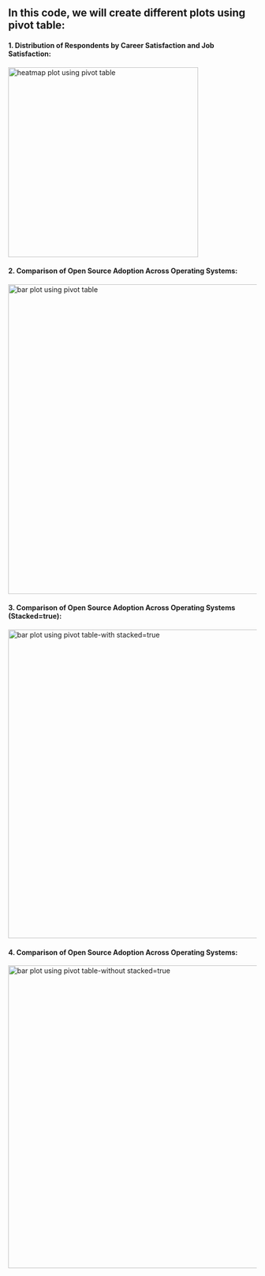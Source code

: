 ## In this code, we will create different plots using pivot table:

#### 1. Distribution of Respondents by Career Satisfaction and Job Satisfaction:

<img width="385" alt="heatmap plot using pivot table" src="https://github.com/user-attachments/assets/0ddc7fb0-7602-4535-8372-b69315e6a415" />


#### 2. Comparison of Open Source Adoption Across Operating Systems:

<img width="628" alt="bar plot using pivot table" src="https://github.com/user-attachments/assets/41c5f7a1-9fcf-482d-8a72-78e8190a15f9" />


#### 3. Comparison of Open Source Adoption Across Operating Systems (Stacked=true):

<img width="626" alt="bar plot using pivot table-with stacked=true" src="https://github.com/user-attachments/assets/b60288b6-9d2f-44fc-9398-1f6005d433b1" />

#### 4. Comparison of Open Source Adoption Across Operating Systems:

<img width="614" alt="bar plot using pivot table-without stacked=true" src="https://github.com/user-attachments/assets/c40c8801-9d32-4e5d-be1d-635715125e40" />
